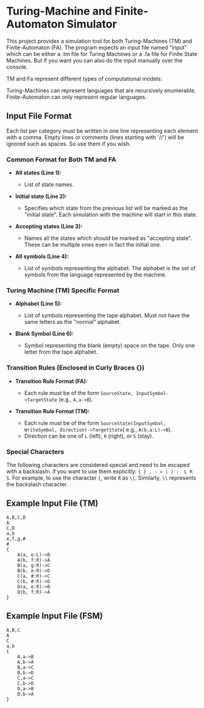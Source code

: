 # Turing-Machine and Finite-Automaton Simulator

This project provides a simulation tool for both Turing-Machines (TM) and Finite-Automaton (FA).
The program expects an input file named "input" which can be either a .tm file for Turing Machines
or a .fa file for Finite State Machines. But if you want you can also do the input manually over 
the console.

TM and Fa represent different types of computational models:

Turing-Machines can represent languages that are recursively enumerable.
Finite-Automaton can only represent regular languages.

## Input File Format

Each list per category must be written in one line representing each element with a comma. Empty
lines or comments (lines starting with '//') will be ignored such as spaces. So use them if you wish.

### Common Format for Both TM and FA

- **All states (Line 1):**
    - List of state names.

- **Initial state (Line 2):**
    - Specifies which state from the previous list will be marked as the "initial state". Each
      simulation with the machine will start in this state.

- **Accepting states (Line 3):**
    - Names all the states which should be marked as "accepting state". These can be multiple ones
      even in fact the initial one.

- **All symbols (Line 4):**
    - List of symbols representing the alphabet. The alphabet is the set of symbols from the language
      represented by the machine.

### Turing Machine (TM) Specific Format

- **Alphabet (Line 5):**
    - List of symbols representing the tape alphabet. Must not have the same letters as the "normal"
      alphabet.

- **Blank Symbol (Line 6):**
    - Symbol representing the blank (empty) space on the tape. Only one letter from the tape alphabet.

### Transition Rules (Enclosed in Curly Braces {})

- **Transition Rule Format (FA):**
    - Each rule must be of the form `SourceState, InputSymbol->TargetState` (e.g., `A,a->B`).

- **Transition Rule Format (TM):**
    - Each rule must be of the form `SourceState(InputSymbol, WriteSymbol, Direction)->TargetState`(
      e.g., `A(b,a:L)->B`).
    - Direction can be one of `L` (left), `R` (right), or `S` (stay).

### Special Characters

The following characters are considered special and need to be escaped with a backslash`\` if you want to use
them explicitly: `{ } , - > ( ) :  L R S`. For example, to use the character `{`, write it as `\{`. Similarly, `\\`
represents the backslash character.

## Example Input File (TM)

```plaintext
A,B,C,D
A
C,D
a,b
e,f,g,#
#
{
    A(a, e:L)->B
    A(b, f:R)->A
    B(a, g:R)->C
    B(b, e:R)->D
    C(a, #:R)->C
    C(b, #:R)->D
    D(a, e:R)->B
    D(b, f:R)->A
}
```

## Example Input File (FSM)

```plaintext
A,B,C
A
C
a,b
{
    A,a->B
    A,b->A
    B,a->C
    B,b->D
    C,a->C
    C,b->D
    D,a->B
    D,b->A
}
```